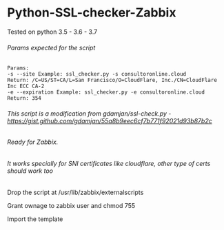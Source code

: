 # Python-SSL-checker-Zabbix

Tested on python 3.5 - 3.6 - 3.7

###### Params expected for the script
```
Params:
-s --site Example: ssl_checker.py -s consultoronline.cloud
Return: /C=US/ST=CA/L=San Francisco/O=CloudFlare, Inc./CN=CloudFlare Inc ECC CA-2
-e --expiration Example: ssl_checker.py -e consultoronline.cloud
Return: 354
```

###### This script is a modification from  gdamjan/ssl-check.py - https://gist.github.com/gdamjan/55a8b9eec6cf7b771f92021d93b87b2c
###### Ready for Zabbix.
###### It works specially for SNI certificates like cloudflare, other type of certs should work too

Drop the script at /usr/lib/zabbix/externalscripts

Grant ownage to zabbix user and chmod 755

Import the template
